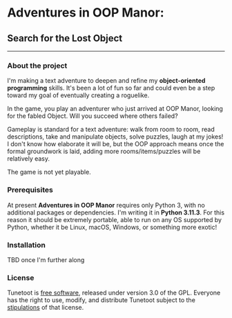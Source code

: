 # Adventures in OOP Manor:
## Search for the Lost Object

***

### About the project
I'm making a text adventure to deepen and refine my **object-oriented programming** skills. It's been a lot of fun so far and could even be a step toward my goal of eventually creating a roguelike.

In the game, you play an adventurer who just arrived at OOP Manor, looking for the fabled Object. Will you succeed where others failed?

Gameplay is standard for a text adventure: walk from room to room, read descriptions, take and manipulate objects, solve puzzles, laugh at my jokes! I don't know how elaborate it will be, but the OOP approach means once the formal groundwork is laid, adding more rooms/items/puzzles will be relatively easy.

The game is not yet playable.

### Prerequisites
At present **Adventures in OOP Manor** requires only Python 3, with no additional packages or dependencies. I'm writing it in **Python 3.11.3**. For this reason it should be extremely portable, able to run on any OS supported by Python, whether it be Linux, macOS, Windows, or something more exotic!

### Installation
TBD once I'm further along

### License
Tunetoot is [free software](https://www.fsf.org/about/what-is-free-software), released under version 3.0 of the GPL. Everyone has the right to use, modify, and distribute Tunetoot subject to the [stipulations](https://github.com/jwjacobson/tunetoot/blob/main/License.md) of that license.

